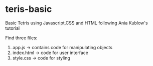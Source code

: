 # teris-basic
Basic Tetris using Javascript,CSS and HTML following Ania Kublow's tutorial

Find three files:
1. app.js -> contains code for manipulating objects
2. index.html -> code for user interface
3. style.css -> code for styling
